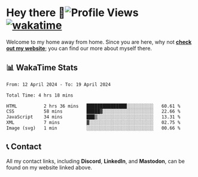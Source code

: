 # Hey there :wave:![Profile Views](https://komarev.com/ghpvc/?username=skifli) [![wakatime](https://wakatime.com/badge/user/b4317b02-0c6d-457b-82a4-a448b8a8d1df.svg)](https://wakatime.com/@b4317b02-0c6d-457b-82a4-a448b8a8d1df)

Welcome to my home away from home. Since you are here, why not [**check out my website**](https://skifli.github.io); you can find our more about myself there.

## 📊 WakaTime Stats

<!--START_SECTION:waka-->

```txt
From: 12 April 2024 - To: 19 April 2024

Total Time: 4 hrs 18 mins

HTML          2 hrs 36 mins   ███████████████░░░░░░░░░░   60.61 %
CSS           58 mins         █████▓░░░░░░░░░░░░░░░░░░░   22.66 %
JavaScript    34 mins         ███▒░░░░░░░░░░░░░░░░░░░░░   13.31 %
XML           7 mins          ▓░░░░░░░░░░░░░░░░░░░░░░░░   02.75 %
Image (svg)   1 min           ░░░░░░░░░░░░░░░░░░░░░░░░░   00.66 %
```

<!--END_SECTION:waka-->

## 📞 Contact

All my contact links, including **Discord**, **LinkedIn**, and **Mastodon**, can be found on my website linked above.
